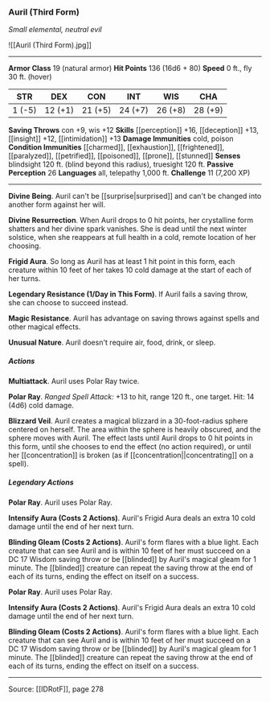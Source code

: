 ### Auril (Third Form)
_Small elemental, neutral evil_

![[Auril (Third Form).jpg]]




---

**Armor Class** 19 (natural armor)
**Hit Points** 136 (16d6 + 80)
**Speed** 0 ft., fly 30 ft. (hover)

| STR     | DEX     | CON     | INT     | WIS     | CHA     |
|---------|---------|---------|---------|---------|---------|
| 1 (-5) | 12 (+1) | 21 (+5) | 24 (+7) | 26 (+8) | 28 (+9) |

**Saving Throws** con +9, wis +12
**Skills** [[perception]] +16, [[deception]] +13, [[insight]] +12, [[intimidation]] +13
**Damage Immunities** cold, poison
**Condition Immunities** [[charmed]], [[exhaustion]], [[frightened]], [[paralyzed]], [[petrified]], [[poisoned]], [[prone]], [[stunned]]
**Senses** blindsight 120 ft. (blind beyond this radius), truesight 120 ft.
**Passive Perception** 26
**Languages** all, telepathy 1,000 ft.
**Challenge** 11 (7,200 XP)

---

**Divine Being**. Auril can't be [[surprise|surprised]] and can't be changed into another form against her will.

**Divine Resurrection**. When Auril drops to 0 hit points, her crystalline form shatters and her divine spark vanishes. She is dead until the next winter solstice, when she reappears at full health in a cold, remote location of her choosing.

**Frigid Aura**. So long as Auril has at least 1 hit point in this form, each creature within 10 feet of her takes 10 cold damage at the start of each of her turns.

**Legendary Resistance (1/Day in This Form)**. If Auril fails a saving throw, she can choose to succeed instead.

**Magic Resistance**. Auril has advantage on saving throws against spells and other magical effects.

**Unusual Nature**. Auril doesn't require air, food, drink, or sleep.

##### Actions
**Multiattack**. Auril uses Polar Ray twice.

**Polar Ray**. _Ranged Spell Attack:_ +13 to hit, range 120 ft., one target. Hit: 14 (4d6) cold damage.

**Blizzard Veil**. Auril creates a magical blizzard in a 30-foot-radius sphere centered on herself. The area within the sphere is heavily obscured, and the sphere moves with Auril. The effect lasts until Auril drops to 0 hit points in this form, until she chooses to end the effect (no action required), or until her [[concentration]] is broken (as if [[concentration||concentrating]] on a spell).

##### Legendary Actions
**Polar Ray**. Auril uses Polar Ray.

**Intensify Aura (Costs 2 Actions)**. Auril's Frigid Aura deals an extra 10 cold damage until the end of her next turn.

**Blinding Gleam (Costs 2 Actions)**. Auril's form flares with a blue light. Each creature that can see Auril and is within 10 feet of her must succeed on a DC 17 Wisdom saving throw or be [[blinded]] by Auril's magical gleam for 1 minute. The [[blinded]] creature can repeat the saving throw at the end of each of its turns, ending the effect on itself on a success.

**Polar Ray**. Auril uses Polar Ray.

**Intensify Aura (Costs 2 Actions)**. Auril's Frigid Aura deals an extra 10 cold damage until the end of her next turn.

**Blinding Gleam (Costs 2 Actions)**. Auril's form flares with a blue light. Each creature that can see Auril and is within 10 feet of her must succeed on a DC 17 Wisdom saving throw or be [[blinded]] by Auril's magical gleam for 1 minute. The [[blinded]] creature can repeat the saving throw at the end of each of its turns, ending the effect on itself on a success.


---

Source: [[IDRotF]], page 278